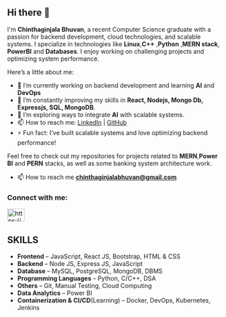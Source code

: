## Hi there 👋

I'm **Chinthaginjala Bhuvan**, a recent Computer Science graduate with a passion for backend development, cloud technologies, and scalable systems. I specialize in technologies like **Linux**,**C++** ,**Python** ,**MERN stack**, **PowerBI** and  **Databases**. I enjoy working on challenging projects and optimizing system performance.

Here’s a little about me:

- 🔭 I’m currently working on backend development and learning **AI** and  **DevOps**
- 🌱 I’m constantly improving my skills in **React, Nodejs, Mongo Db, Expressjs, SQL, MongoDB**.
- 🤔 I’m exploring ways to integrate **AI** with scalable systems.
- 📫 How to reach me: [LinkedIn](https://www.linkedin.com/in/bhuvan19) | [GitHub](https://github.com/ChinthaginjalaBhuvan)
- ⚡ Fun fact: I’ve built scalable systems and love optimizing backend performance!

Feel free to check out my repositories for projects related to **MERN**,**Power BI** and  **PERN** stacks, as well as some banking system architecture work.

- 📫 How to reach me **chinthaginjalabhuvan@gmail.com**

<h3 align="left">Connect with me:</h3>
<p align="left">
<a href="https://linkedin.com/in/https://www.linkedin.com/in/bhuvan19/" target="blank"><img align="center" src="https://raw.githubusercontent.com/rahuldkjain/github-profile-readme-generator/master/src/images/icons/Social/linked-in-alt.svg" alt="https://www.linkedin.com/in/bhuvan19/" height="30" width="40" /></a>


## SKILLS

- **Frontend** – JavaScript, React JS, Bootstrap, HTML & CSS
- **Backend** – Node JS, Express JS, JavaScript
- **Database** – MySQL, PostgreSQL, MongoDB, DBMS
- **Programming Languages** – Python, C/C++, DSA
- **Others** – Git, Manual Testing, Cloud Computing
- **Data Analytics** – Power BI
- **Containerization & CI/CD**(Learning) – Docker, DevOps, Kubernetes, Jenkins
  


